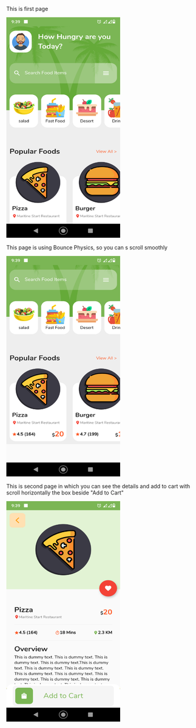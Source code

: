 This is first page


<img src="assets/screenshots/show_one.png" width="300" height="580">

This page is using Bounce Physics, so you can s scroll smoothly

<img src="assets/screenshots/show_two.png" width="300" height="580">

This is second page in which you can see the details and add to cart with scroll horizontally the box beside "Add to Cart"

<img src="assets/screenshots/show_three.png" width="300" height="580">
